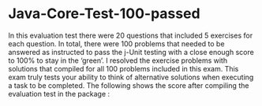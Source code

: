 # Java-Core-Test-100-passed


In this evaluation test there were 20 questions that included 5 exercises for each question.
In total, there were 100 problems that needed to be answered as instructed to pass the j-Unit 
testing with a close enough score to 100% to stay in the ‘green’. I resolved the exercise problems 
with solutions that compiled for all 100 problems included in this exam.  This exam truly tests your
ability to think of alternative solutions when executing a task to be completed. The following shows 
the score after compiling the evaluation test in the package :


